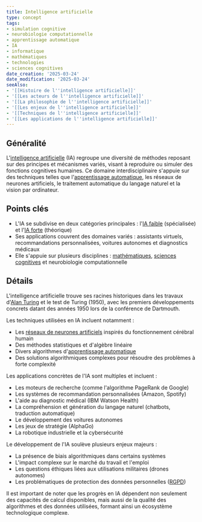 ```yaml
---
title: Intelligence artificielle
type: concept
tags:
- simulation cognitive
- neurobiologie computationnelle
- apprentissage automatique
- IA
- informatique
- mathématiques
- technologies
- sciences cognitives
date_creation: '2025-03-24'
date_modification: '2025-03-24'
seeAlso:
- '[[Histoire de l''intelligence artificielle]]'
- '[[Les acteurs de l''intelligence artificielle]]'
- '[[La philosophie de l''intelligence artificielle]]'
- '[[Les enjeux de l''intelligence artificielle]]'
- '[[Techniques de l''intelligence artificielle]]'
- '[[Les applications de l''intelligence artificielle]]'
---
```

## Généralité

L'[intelligence artificielle](https://fr.wikipedia.org/wiki/Intelligence_artificielle) (IA) regroupe une diversité de méthodes reposant sur des principes et mécanismes variés, visant à reproduire ou simuler des fonctions cognitives humaines. Ce domaine interdisciplinaire s'appuie sur des techniques telles que l'[apprentissage automatique](https://fr.wikipedia.org/wiki/Apprentissage_automatique), les réseaux de neurones artificiels, le traitement automatique du langage naturel et la vision par ordinateur.

## Points clés

- L'IA se subdivise en deux catégories principales : l'[IA faible](https://fr.wikipedia.org/wiki/Intelligence_artificielle_faible) (spécialisée) et l'[IA forte](https://fr.wikipedia.org/wiki/Intelligence_artificielle_forte) (théorique)
- Ses applications couvrent des domaines variés : assistants virtuels, recommandations personnalisées, voitures autonomes et diagnostics médicaux
- Elle s'appuie sur plusieurs disciplines : [mathématiques](https://fr.wikipedia.org/wiki/Math%C3%A9matiques), [sciences cognitives](https://fr.wikipedia.org/wiki/Sciences_cognitives) et neurobiologie computationnelle

## Détails

L'intelligence artificielle trouve ses racines historiques dans les travaux d'[Alan Turing](https://fr.wikipedia.org/wiki/Alan_Turing) et le test de Turing (1950), avec les premiers développements concrets datant des années 1950 lors de la conférence de Dartmouth.

Les techniques utilisées en IA incluent notamment :
- Les [réseaux de neurones artificiels](https://fr.wikipedia.org/wiki/R%C3%A9seau_de_neurones_artificiels) inspirés du fonctionnement cérébral humain
- Des méthodes statistiques et d'algèbre linéaire
- Divers algorithmes d'[apprentissage automatique](https://fr.wikipedia.org/wiki/Apprentissage_automatique)
- Des solutions algorithmiques complexes pour résoudre des problèmes à forte complexité

Les applications concrètes de l'IA sont multiples et incluent :
- Les moteurs de recherche (comme l'algorithme PageRank de Google)
- Les systèmes de recommandation personnalisées (Amazon, Spotify)
- L'aide au diagnostic médical (IBM Watson Health)
- La compréhension et génération du langage naturel (chatbots, traduction automatique)
- Le développement des voitures autonomes
- Les jeux de stratégie (AlphaGo)
- La robotique industrielle et la cybersécurité

Le développement de l'IA soulève plusieurs enjeux majeurs :
- La présence de biais algorithmiques dans certains systèmes
- L'impact complexe sur le marché du travail et l'emploi
- Les questions éthiques liées aux utilisations militaires (drones autonomes)
- Les problématiques de protection des données personnelles ([RGPD](https://fr.wikipedia.org/wiki/R%C3%A8glement_g%C3%A9n%C3%A9ral_sur_la_protection_des_donn%C3%A9es))

Il est important de noter que les progrès en IA dépendent non seulement des capacités de calcul disponibles, mais aussi de la qualité des algorithmes et des données utilisées, formant ainsi un écosystème technologique complexe.